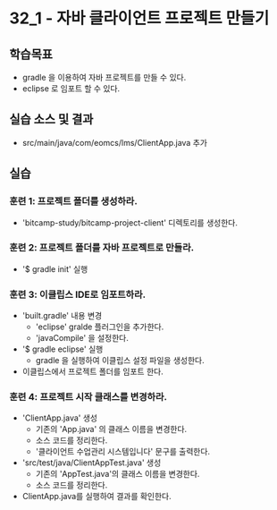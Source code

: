 # 32_1 - 자바 클라이언트 프로젝트 만들기

## 학습목표

- gradle 을 이용하여 자바 프로젝트를 만들 수 있다. 
- eclipse 로 임포트 할 수 있다. 

## 실습 소스 및 결과

- src/main/java/com/eomcs/lms/ClientApp.java 추가


## 실습  

### 훈련 1: 프로젝트 폴더를 생성하라.

- 'bitcamp-study/bitcamp-project-client' 디렉토리를 생성한다.  

### 훈련 2: 프로젝트 폴더를 자바 프로젝트로 만들라.  

- '$ gradle init' 실행

### 훈련 3: 이클립스 IDE로 임포트하라.

- 'built.gradle' 내용 변경
  - 'eclipse' gralde 플러그인을 추가한다.
  - 'javaCompile' 을 설정한다. 
- '$ gradle eclipse' 실행
  - gradle 을 실행하여 이클립스 설정 파일을 생성한다.
- 이클립스에서 프로젝트 폴더를 임포트 한다. 

### 훈련 4: 프로젝트 시작 클래스를 변경하라.

- 'ClientApp.java' 생성
  - 기존의 'App.java' 의 클래스 이름을 변경한다.
  - 소스 코드를 정리한다. 
  - '클라이언트 수업관리 시스템입니다' 문구를 출력한다.
- 'src/test/java/ClientAppTest.java' 생성
  - 기존의 'AppTest.java'의 클래스 이름을 변경한다.
  - 소스 코드를 정리한다.
- ClientApp.java를 실행하여 결과를 확인한다. 


      
    
